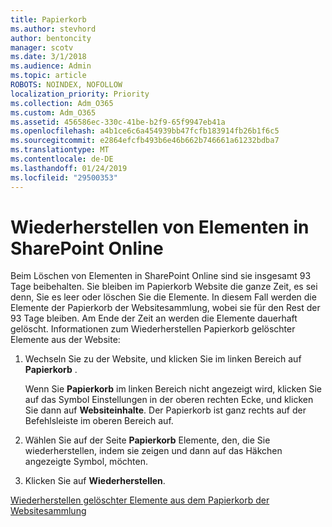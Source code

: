 ```yaml
---
title: Papierkorb
ms.author: stevhord
author: bentoncity
manager: scotv
ms.date: 3/1/2018
ms.audience: Admin
ms.topic: article
ROBOTS: NOINDEX, NOFOLLOW
localization_priority: Priority
ms.collection: Adm_O365
ms.custom: Adm_O365
ms.assetid: 456586ec-330c-41be-b2f9-65f9947eb41a
ms.openlocfilehash: a4b1ce6c6a454939bb47fcfb183914fb26b1f6c5
ms.sourcegitcommit: e2864efcfb493b6e46b662b746661a61232bdba7
ms.translationtype: MT
ms.contentlocale: de-DE
ms.lasthandoff: 01/24/2019
ms.locfileid: "29500353"
---
```

# <a name="restore-items-in-sharepoint-online"></a>Wiederherstellen von Elementen in SharePoint Online

Beim Löschen von Elementen in SharePoint Online sind sie insgesamt 93 Tage beibehalten. Sie bleiben im Papierkorb Website die ganze Zeit, es sei denn, Sie es leer oder löschen Sie die Elemente. In diesem Fall werden die Elemente der Papierkorb der Websitesammlung, wobei sie für den Rest der 93 Tage bleiben. Am Ende der Zeit an werden die Elemente dauerhaft gelöscht. Informationen zum Wiederherstellen Papierkorb gelöschter Elemente aus der Website:
  
1. Wechseln Sie zu der Website, und klicken Sie im linken Bereich auf **Papierkorb** . 
    
    Wenn Sie **Papierkorb** im linken Bereich nicht angezeigt wird, klicken Sie auf das Symbol Einstellungen in der oberen rechten Ecke, und klicken Sie dann auf **Websiteinhalte**. Der Papierkorb ist ganz rechts auf der Befehlsleiste im oberen Bereich auf.
    
2. Wählen Sie auf der Seite **Papierkorb** Elemente, den, die Sie wiederherstellen, indem sie zeigen und dann auf das Häkchen angezeigte Symbol, möchten. 
    
3. Klicken Sie auf **Wiederherstellen**.
    
[Wiederherstellen gelöschter Elemente aus dem Papierkorb der Websitesammlung](https://go.microsoft.com/fwlink/?linkid=866439)
  

